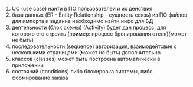 1. UC (use case) найти в ПО пользователей и их действия
2. база данных (ER - Entity Relationship - сущность связь) из ПО файлов для импорта и задание необходимо найти инфо для БД
3. деятельности (блок схемы) (Activity) будет дан процесс, для которого его строить (пример: процесс бронирования отеля)(может не быть)
4. последовательности (sequence) авторизация, взаимодейтсвие с несколькими страницами (может не быть) дополнительно
5. классов (classes) может быть построена автоматически в приложении
6. состояний (conditions) либо блокировка системы, либо формирование заказа
